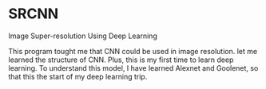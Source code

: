 # SRCNN
Image Super-resolution Using Deep Learning

This program tought me that CNN could be used in image resolution. let me learned the structure of CNN. Plus, this is my first time to learn deep learning. To understand this model, I have learned Alexnet and Goolenet, so that this the start of my deep learning trip.

